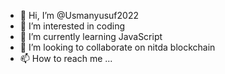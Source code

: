 - 👋 Hi, I’m @Usmanyusuf2022
- 👀 I’m interested in coding
- 🌱 I’m currently learning JavaScript
- 💞️ I’m looking to collaborate on nitda blockchain
- 📫 How to reach me ...

<!---
Usmanyusuf2022/Usmanyusuf2022 is a ✨ special ✨ repository because its `README.md` (this file) appears on your GitHub profile.
You can click the Preview link to take a look at your changes.
--->
